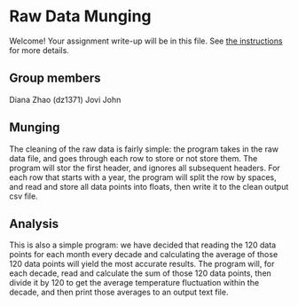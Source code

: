 # Raw Data Munging

Welcome! Your assignment write-up will be in this file.  See [the instructions](./instructions.md) for more details.

## Group members
Diana Zhao (dz1371)
Jovi
John

## Munging
The cleaning of the raw data is fairly simple: the program takes in the raw data file, and goes through each row to store or not store them. The program will stor the first header, and ignores all subsequent headers. For each row that starts with a year, the program will split the row by spaces, and  read and store all data points into floats, then write it to the clean output csv file.

## Analysis
This is also a simple program: we have decided that reading the 120 data points for each month every decade and calculating the average of those 120 data points will yield the most accurate results. The program will, for each decade, read and calculate the sum of those 120 data points, then divide it by 120 to get the average temperature fluctuation within the decade, and then print those averages to an output text file.